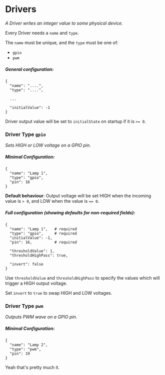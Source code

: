 # Drivers

_A Driver writes an integer value to some physical device._

Every Driver needs a `name` and `type`.

The `name` must be unique, and the `type` must be one of:

- `gpio`
- `pwm`

##### General configuration:
```
{
  "name": "....",
  "type": "....",
  
  ...
  
  "initialValue": -1
}
```

Driver output value will be set to `initialState` on startup
if it is `>= 0`.

### Driver Type `gpio`

_Sets HIGH or LOW voltage on a GPIO pin._

##### Minimal Configuration:
```
{
  "name": "Lamp 1",
  "type": "gpio",
  "pin": 16
}
```

**Default behaviour**: Output voltage will be set HIGH when the incoming
value is `> 0`, and LOW when the value is `== 0`.

##### Full configuration (showing defaults for non-required fields):
```
{
  "name": "Lamp 1",   # required
  "type": "gpio",     # required
  "initialValue": -1,
  "pin": 16,          # required
  
  "thresholdValue": 1,
  "thresholdHighPass": true,
  
  "invert": false
}
```

Use `thresholdValue` and `thresholdHighPass` to specify the values
which will trigger a HIGH output voltage.

Set `invert` to `true` to swap HIGH and LOW voltages.

### Driver Type `pwm`

_Outputs PWM wave on a GPIO pin._

##### Minimal Configuration:
```
{
  "name": "Lamp 2",
  "type": "pwm",
  "pin": 19
}
```

Yeah that's pretty much it.



